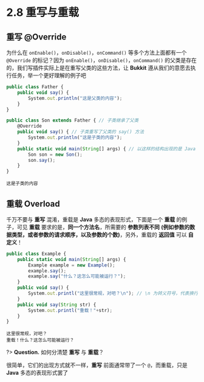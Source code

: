 # 2.8 重写与重载

## 重写 @Override

为什么在 `onEnable()`，`onDisable()`，`onCommand()` 等多个方法上面都有一个 `@Override` 的标记？因为 `onEnable()`，`onDisable()`，`onCommand()` 的父类是存在的，我们写插件实际上是在重写父类的这些方法，让 **Bukkit** 遵从我们的意愿去执行任务，举一个更好理解的例子吧

```javascript
public class Father {
    public void say() {
        System.out.println("这是父类的内容");
    }
}

public class Son extends Father { // 子类继承了父类
    @Override
    public void say() { // 子类重写了父类的 say() 方法
        System.out.println("这是子类的内容");
    }
    public static void main(String[] args) { // 以这样的结构出现的是 Java 程序启动入口，下面是启动将要执行的代码，与 Bukkit 无关
        Son son = new Son();
        son.say();
    }
}
```

```控制台输出
这是子类的内容
```

## 重载 Overload

千万不要与 **重写** 混淆，重载是 **Java** 多态的表现形式，下面是一个 **重载** 的例子，可见 **重载** 要求的是，**同一个方法名**，所需要的 **参数列表不同** **(例如参数的数据类型，或者参数的请求顺序，以及参数的个数)**，另外，重载的 **返回值** 可以 **自定义**！

```javascript
public class Example {
    public static void main(String[] args) {
        Example example = new Example();
        example.say();
        example.say("什么？这怎么可能被运行？"); 
    }
    public void say() {
        System.out.printl("这里很常规，对吧？\n"); // \n 为转义符号，代表换行
    }
    public void say(String str) {
        System.out.printl("重载！"+str);
    }
}
```
```控制台输出
这里很常规，对吧？
重载！什么？这怎么可能被运行？
```

?> **Question.** 如何分清楚 **重写** 与 **重载**？

很简单，它们的出现方式就不一样，**重写** 前面通常带了一个 `@`，而重载，只是 **Java** 多态的表现形式罢了